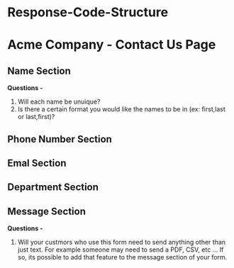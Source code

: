 # Response-Code-Structure

# Acme Company - Contact Us Page

## Name Section

  **Questions -**
  1. Will each name be unuique?
  2. Is there a certain format you would like the names to be in (ex: first,last or last,first)?
  
## Phone Number Section

## Emal Section

## Department Section

## Message Section

 **Questions -**
  1. Will your custmors who use this form need to send anything other than just text. For example someone may need to send  a PDF, CSV, etc ... If so, its possible      to add that feature to the message section of your form.
